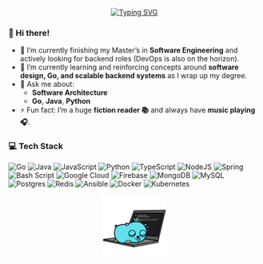 <p align="center">
  <!-- Typing SVG by DenverCoder1 - https://github.com/DenverCoder1/readme-typing-svg -->
  <a href=""><img src="https://readme-typing-svg.demolab.com?font=Fira+Code&size=35&duration=3000&pause=500&color=F25454&center=true&width=435&height=90&lines=Hey+I'm+Andr%C3%A9;Software+Engineer" alt="Typing SVG" /></a>
</p>

### 🦇 Hi there! 

- 🔭 I’m currently finishing my Master’s in **Software Engineering** and actively looking for backend roles (DevOps is also on the horizon).
- 🌱 I’m currently learning and reinforcing concepts around **software design, Go, and scalable backend systems** as I wrap up my degree.
- 💬 Ask me about:
  - **Software Architecture** 
  - **Go**, **Java**, **Python**
- ⚡ Fun fact: I’m a huge **fiction reader 📚** and always have **music playing 🎧**.

### 💻 Tech Stack

![Go](https://img.shields.io/badge/go-%2300ADD8.svg?style=for-the-badge&logo=go&logoColor=white) ![Java](https://img.shields.io/badge/java-%23ED8B00.svg?style=for-the-badge&logo=openjdk&logoColor=white) ![JavaScript](https://img.shields.io/badge/javascript-%23323330.svg?style=for-the-badge&logo=javascript&logoColor=%23F7DF1E) ![Python](https://img.shields.io/badge/python-3670A0?style=for-the-badge&logo=python&logoColor=ffdd54) ![TypeScript](https://img.shields.io/badge/typescript-%23007ACC.svg?style=for-the-badge&logo=typescript&logoColor=white) ![NodeJS](https://img.shields.io/badge/node.js-6DA55F?style=for-the-badge&logo=node.js&logoColor=white) ![Spring](https://img.shields.io/badge/spring-%236DB33F.svg?style=for-the-badge&logo=spring&logoColor=white) ![Bash Script](https://img.shields.io/badge/bash_script-%23121011.svg?style=for-the-badge&logo=gnu-bash&logoColor=white) ![Google Cloud](https://img.shields.io/badge/GoogleCloud-%234285F4.svg?style=for-the-badge&logo=google-cloud&logoColor=white) ![Firebase](https://img.shields.io/badge/firebase-a08021?style=for-the-badge&logo=firebase&logoColor=ffcd34) ![MongoDB](https://img.shields.io/badge/MongoDB-%234ea94b.svg?style=for-the-badge&logo=mongodb&logoColor=white) ![MySQL](https://img.shields.io/badge/mysql-4479A1.svg?style=for-the-badge&logo=mysql&logoColor=white) ![Postgres](https://img.shields.io/badge/postgres-%23316192.svg?style=for-the-badge&logo=postgresql&logoColor=white) ![Redis](https://img.shields.io/badge/redis-%23DD0031.svg?style=for-the-badge&logo=redis&logoColor=white) ![Ansible](https://img.shields.io/badge/ansible-%231A1918.svg?style=for-the-badge&logo=ansible&logoColor=white) ![Docker](https://img.shields.io/badge/docker-%230db7ed.svg?style=for-the-badge&logo=docker&logoColor=white) ![Kubernetes](https://img.shields.io/badge/kubernetes-%23326ce5.svg?style=for-the-badge&logo=kubernetes&logoColor=white)

<p align="center">
  <img src="./gopher.png" alt="Gopher" style="width: 25%;">
</p>
